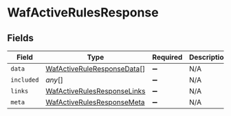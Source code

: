 # WafActiveRulesResponse


## Fields

| Field                                                                             | Type                                                                              | Required                                                                          | Description                                                                       |
| --------------------------------------------------------------------------------- | --------------------------------------------------------------------------------- | --------------------------------------------------------------------------------- | --------------------------------------------------------------------------------- |
| `data`                                                                            | [WafActiveRuleResponseData](../../models/shared/wafactiveruleresponsedata.md)[]   | :heavy_minus_sign:                                                                | N/A                                                                               |
| `included`                                                                        | *any*[]                                                                           | :heavy_minus_sign:                                                                | N/A                                                                               |
| `links`                                                                           | [WafActiveRulesResponseLinks](../../models/shared/wafactiverulesresponselinks.md) | :heavy_minus_sign:                                                                | N/A                                                                               |
| `meta`                                                                            | [WafActiveRulesResponseMeta](../../models/shared/wafactiverulesresponsemeta.md)   | :heavy_minus_sign:                                                                | N/A                                                                               |